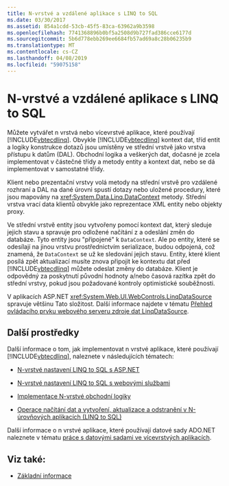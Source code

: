 ```yaml
---
title: N-vrstvé a vzdálené aplikace s LINQ to SQL
ms.date: 03/30/2017
ms.assetid: 854a1cdd-53cb-45f5-83ca-63962a9b3598
ms.openlocfilehash: 7741368896b0bf5a2508d9b727fad386cce6177d
ms.sourcegitcommit: 5b6d778ebb269ee6684fb57ad69a8c28b06235b9
ms.translationtype: MT
ms.contentlocale: cs-CZ
ms.lasthandoff: 04/08/2019
ms.locfileid: "59075158"
---
```

# <a name="n-tier-and-remote-applications-with-linq-to-sql"></a>N-vrstvé a vzdálené aplikace s LINQ to SQL
Můžete vytvářet n vrstvá nebo vícevrstvé aplikace, které používají [!INCLUDE[vbtecdlinq](../../../../../../includes/vbtecdlinq-md.md)]. Obvykle [!INCLUDE[vbtecdlinq](../../../../../../includes/vbtecdlinq-md.md)] kontext dat, tříd entit a logiky konstrukce dotazů jsou umístěny ve střední vrstvě jako vrstva přístupu k datům (DAL). Obchodní logika a veškerých dat, dočasné je zcela implementovat v částečné třídy a metody entity a kontext dat, nebo se dá implementovat v samostatné třídy.

 Klient nebo prezentační vrstvy volá metody na střední vrstvě pro vzdálené rozhraní a DAL na dané úrovni spustí dotazy nebo uložené procedury, které jsou mapovány na <xref:System.Data.Linq.DataContext> metody. Střední vrstva vrací data klientů obvykle jako reprezentace XML entity nebo objekty proxy.

 Ve střední vrstvě entity jsou vytvořeny pomocí kontext dat, který sleduje jejich stavu a spravuje pro odložené načítání z a odeslání změn do databáze. Tyto entity jsou "připojené" k `DataContext`. Ale po entity, které se odesílají na jinou vrstvu prostřednictvím serializace, budou odpojená, což znamená, že `DataContext` se už ke sledování jejich stavu. Entity, které klient posílá zpět aktualizací musíte znova připojit ke kontextu dat před [!INCLUDE[vbtecdlinq](../../../../../../includes/vbtecdlinq-md.md)] můžete odeslat změny do databáze. Klient je odpovědný za poskytnutí původní hodnoty a/nebo časová razítka zpět do střední vrstvy, pokud jsou požadované kontroly optimistické souběžnosti.

 V aplikacích ASP.NET <xref:System.Web.UI.WebControls.LinqDataSource> spravuje většinu Tato složitost. Další informace najdete v tématu [Přehled ovládacího prvku webového serveru zdroje dat LinqDataSource](https://docs.microsoft.com/previous-versions/aspnet/bb547113(v=vs.100)).

## <a name="additional-resources"></a>Další prostředky
 Další informace o tom, jak implementovat n vrstvé aplikace, které používají [!INCLUDE[vbtecdlinq](../../../../../../includes/vbtecdlinq-md.md)], naleznete v následujících tématech:

-   [N-vrstvé nastavení LINQ to SQL s ASP.NET](../../../../../../docs/framework/data/adonet/sql/linq/linq-to-sql-n-tier-with-aspnet.md)

-   [N-vrstvé nastavení LINQ to SQL s webovými službami](../../../../../../docs/framework/data/adonet/sql/linq/linq-to-sql-n-tier-with-web-services.md) 

-   [Implementace N-vrstvé obchodní logiky](../../../../../../docs/framework/data/adonet/sql/linq/implementing-business-logic-linq-to-sql.md)

-   [Operace načítání dat a vytvoření, aktualizace a odstranění v N-úrovňových aplikacích (LINQ to SQL)](../../../../../../docs/framework/data/adonet/sql/linq/data-retrieval-and-cud-operations-in-n-tier-applications.md)

 Další informace o n vrstvé aplikace, které používají datové sady ADO.NET naleznete v tématu [práce s datovými sadami ve vícevrstvých aplikacích](/visualstudio/data-tools/work-with-datasets-in-n-tier-applications).

## <a name="see-also"></a>Viz také:

- [Základní informace](../../../../../../docs/framework/data/adonet/sql/linq/background-information.md)
